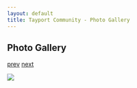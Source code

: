 ```yaml
---
layout: default
title: Tayport Community - Photo Gallery
---
```

## Photo Gallery

[prev](http://tayport.org.uk/photo/399) [next](http://tayport.org.uk/photo/401)

![ ](http://tayport.org.uk/media/400.jpg " ")


